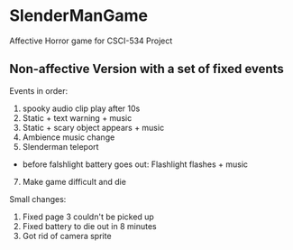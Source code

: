 # SlenderManGame
Affective Horror game for CSCI-534 Project

## Non-affective Version with a set of fixed events
Events in order:
1. spooky audio clip play after 10s 
2. Static + text warning + music
3. Static + scary object appears + music
4. Ambience music change
5. Slenderman teleport
* before falshlight battery goes out: Flashlight flashes + music
7. Make game difficult and die

Small changes:
1. Fixed page 3 couldn't be picked up
2. Fixed battery to die out in 8 minutes
3. Got rid of camera sprite

